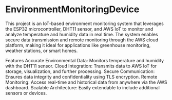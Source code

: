 # EnvironmentMonitoringDevice
This project is an IoT-based environment monitoring system that leverages the ESP32 microcontroller, DHT11 sensor, and AWS IoT to monitor and analyze temperature and humidity data in real time. The system enables secure data transmission and remote monitoring through the AWS cloud platform, making it ideal for applications like greenhouse monitoring, weather stations, or smart homes.

Features
    Accurate Environmental Data: Monitors temperature and humidity with the DHT11 sensor.
    Cloud Integration: Transmits data to AWS IoT for storage, visualization, and further processing.
    Secure Communication: Ensures data integrity and confidentiality using TLS encryption.
    Remote Monitoring: Access real-time and historical data from anywhere via the AWS dashboard.
    Scalable Architecture: Easily extendable to include additional sensors or devices.
